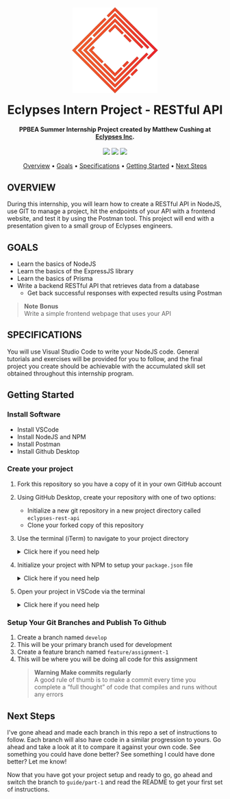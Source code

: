 <h1 align="center">
  <br>
  <a href="https://eclypses.com"><img src="./Eclypses_I_C_S.png" alt="Eclypses Inc" width="200" style="margin-bottom:15px;"></a>
  <br>
  Eclypses Intern Project - RESTful API
  <br>
</h1>

<h4 align="center">PPBEA Summer Internship Project created by Matthew Cushing at <a href="https://eclypses.com" target="_blank">Eclypses Inc</a>.</h4>

<p align="center">
<img src="https://badgen.net/badge/project/part%200?color=DF5D39&labelColor=1C3243&icon=https://raw.githubusercontent.com/MatthewCushing/icons/develop/Eclypses_Icon_Vector.svg">
<img src="https://badgen.net/badge/language/javascript?color=DF5D39&labelColor=1C3243&icon=https://raw.githubusercontent.com/MatthewCushing/icons/develop/Eclypses_Icon_Vector.svg">
<img src="https://badgen.net/badge/frameworks/node,express,prisma?&color=DF5D39&labelColor=1C3243&icon=https://raw.githubusercontent.com/MatthewCushing/icons/develop/Eclypses_Icon_Vector.svg&list=|">
</p>

<p align="center">
  <a href="#overview">Overview</a> •
  <a href="#goals">Goals</a> •
  <a href="#specifications">Specifications</a> •
  <a href="#getting-started">Getting Started</a> •
  <a href="#next-steps">Next Steps</a>
</p>

## OVERVIEW

During this internship, you will learn how to create a RESTful API in NodeJS, use GIT to manage a project, hit the endpoints of your API with a frontend website, and test it by using the Postman tool. This project will end with a presentation given to a small group of Eclypses engineers.

## GOALS

 + Learn the basics of NodeJS
 + Learn the basics of the ExpressJS library
 + Learn the basics of Prisma
 + Write a backend RESTful API that retrieves data from a database
    - Get back successful responses with expected results using Postman

> **Note** **Bonus**  
> Write a simple frontend webpage that uses your API

## SPECIFICATIONS

You will use Visual Studio Code to write your NodeJS code. General tutorials and exercises will be provided for you to follow, and the final project you create should be achievable with the accumulated skill set obtained throughout this internship program.

## Getting Started

### Install Software

 + Install VSCode
 + Install NodeJS and NPM
 + Install Postman
 + Install Github Desktop

### Create your project

 1. Fork this repository so you have a copy of it in your own GitHub account

 2. Using GitHub Desktop, create your repository with one of two options:
    - Initialize a new git repository in a new project directory called `eclypses-rest-api`
    - Clone your forked copy of this repository

 3. Use the terminal (iTerm) to navigate to your project directory
    <details>
    <summary>Click here if you need help</summary>

    ```bash
    ls                 # this will list everything in your current directory
    cd to/my/directory # this will allow you to change directory
    .                  # this means your current directory
    ..                 # this means moving up to the previous directory
    ```

    </details>

 4. Initialize your project with NPM to setup your `package.json` file
    <details>
    <summary>Click here if you need help</summary>

    ```bash
    npm init -y
    ```

    </details>

 5. Open your project in VSCode via the terminal
    <details>
    <summary>Click here if you need help</summary>

    **How the `code` command works**

    The `code` command, if used by itself, will open VSCode, else it will bring VSCode into focus if already open.

    The command has many different arguments you can pass it, but we will just focus on one, which is the default argument.  If you pass a path to a file or directory, an instance of VSCode will open with that file or directory open.

    ```bash
    code path/to/directory
    ```

    > **Note** **Reminder about the period**  
    > Remember that a period is an alias for the current directory you are located in.  Thus, if you have navigated to the project's root directory, pass a period as the argument.
    >
    > ```bash
    > code .
    > ```

    > **Warning** **No access to `code` command**   
    > Open VSCode manually and press <kbd>Cmd</kbd> + <kbd>Shift</kbd> + <kbd>p</kbd>.  This will open a command palette where you need to search for `Shell Command`.  You will see an option labeled `Install code command in PATH`.  Click that option, restart your terminal, and you should now have access to the `code` command.

    </details>

### Setup Your Git Branches and Publish To Github

  1. Create a branch named `develop`
  2. This will be your primary branch used for development
  3. Create a feature branch named `feature/assignment-1`
  4. This will be where you will be doing all code for this assignment
     > **Warning** **Make commits regularly**  
     > A good rule of thumb is to make a commit every time you complete a “full thought” of code that compiles and runs without any errors

## Next Steps

I've gone ahead and made each branch in this repo a set of instructions to follow. Each branch will also have code in a similar progression to yours.  Go ahead and take a look at it to compare it against your own code.  See something you could have done better?  See something I could have done better?  Let me know!

Now that you have got your project setup and ready to go, go ahead and switch the branch to `guide/part-1` and read the README to get your first set of instructions.
